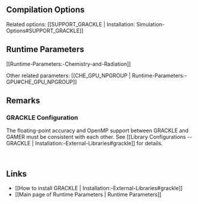 
## Compilation Options

Related options:
[[SUPPORT_GRACKLE | Installation: Simulation-Options#SUPPORT_GRACKLE]] &nbsp;

## Runtime Parameters
[[Runtime-Parameters:-Chemistry-and-Radiation]]

Other related parameters:
[[CHE_GPU_NPGROUP | Runtime-Parameters:-GPU#CHE_GPU_NPGROUP]] &nbsp;


## Remarks

### GRACKLE Configuration
The floating-point accuracy and OpenMP support between GRACKLE and GAMER
must be consistent with each other. See
[[Library Configurations -- GRACKLE | Installation:-External-Libraries#grackle]]
for details.


<br>

## Links
* [[How to install GRACKLE | Installation:-External-Libraries#grackle]]
* [[Main page of Runtime Parameters | Runtime Parameters]]
